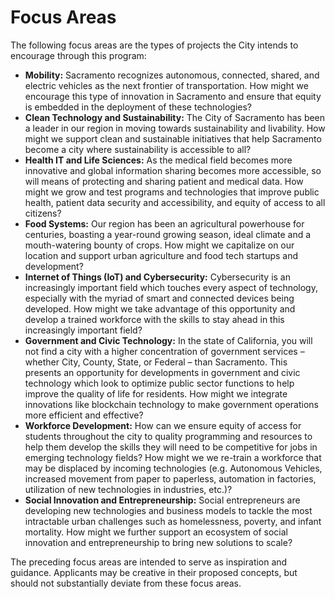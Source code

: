# Focus Areas

The following focus areas are the types of projects the City intends to encourage through this program:

* **Mobility:** Sacramento recognizes autonomous, connected, shared, and electric vehicles as the next frontier of transportation. How might we encourage this type of innovation in Sacramento and ensure that equity is embedded in the deployment of these technologies?
* **Clean Technology and Sustainability:** The City of Sacramento has been a leader in our region in moving towards sustainability and livability. How might we support clean and sustainable initiatives that help Sacramento become a city where sustainability is accessible to all?
* **Health IT and Life Sciences:** As the medical field becomes more innovative and global information sharing becomes more accessible, so will means of protecting and sharing patient and medical data. How might we grow and test programs and technologies that improve public health, patient data security and accessibility, and equity of access to all citizens?
* **Food Systems:** Our region has been an agricultural powerhouse for centuries, boasting a year-round growing season, ideal climate and a mouth-watering bounty of crops. How might we capitalize on our location and support urban agriculture and food tech startups and development?
* **Internet of Things \(IoT\) and Cybersecurity:** Cybersecurity is an increasingly important field which touches every aspect of technology, especially with the myriad of smart and connected devices being developed. How might we take advantage of this opportunity and develop a trained workforce with the skills to stay ahead in this increasingly important field?
* **Government and Civic Technology:** In the state of California, you will not find a city with a higher concentration of government services – whether City, County, State, or Federal – than Sacramento. This presents an opportunity for developments in government and civic technology which look to optimize public sector functions to help improve the quality of life for residents. How might we integrate innovations like blockchain technology to make government operations more efficient and effective?
* **Workforce Development:** How can we ensure equity of access for students throughout the city to quality programming and resources to help them develop the skills they will need to be competitive for jobs in emerging technology fields? How might we we re-train a workforce that may be displaced by incoming technologies \(e.g. Autonomous Vehicles, increased movement from paper to paperless, automation in factories, utilization of new technologies in industries, etc.\)?
* **Social Innovation and Entrepreneurship:** Social entrepreneurs are developing new technologies and business models to tackle the most intractable urban challenges such as homelessness, poverty, and infant mortality. How might we further support an ecosystem of social innovation and entrepreneurship to bring new solutions to scale?

The preceding focus areas are intended to serve as inspiration and guidance. Applicants may be creative in their proposed concepts, but should not substantially deviate from these focus areas.

